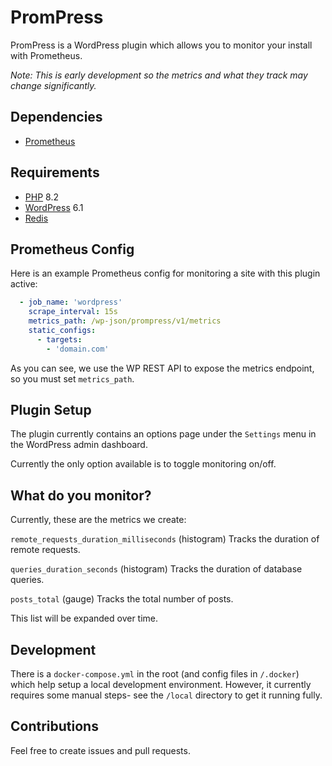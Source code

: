 # PromPress

PromPress is a WordPress plugin which allows you to monitor your install with Prometheus.

*Note: This is early development so the metrics and what they track may change significantly.*

## Dependencies

* [Prometheus](https://github.com/prometheus/prometheus)

## Requirements

* [PHP](https://github.com/php/php-src) 8.2
* [WordPress](https://github.com/WordPress/WordPress) 6.1
* [Redis](https://github.com/redis/redis)

## Prometheus Config

Here is an example Prometheus config for monitoring a site with this plugin active:

```yml
  - job_name: 'wordpress'
    scrape_interval: 15s
    metrics_path: /wp-json/prompress/v1/metrics
    static_configs:
      - targets:
        - 'domain.com'
```

As you can see, we use the WP REST API to expose the metrics endpoint, so you must set `metrics_path`.

## Plugin Setup

The plugin currently contains an options page under the `Settings` menu in the WordPress admin dashboard.

Currently the only option available is to toggle monitoring on/off.

## What do you monitor?

Currently, these are the metrics we create:

`remote_requests_duration_milliseconds` (histogram)
Tracks the duration of remote requests.

`queries_duration_seconds` (histogram)
Tracks the duration of database queries.

`posts_total` (gauge)
Tracks the total number of posts.

This list will be expanded over time.

## Development

There is a `docker-compose.yml` in the root (and config files in `/.docker`) which help setup a local development environment. However, it currently requires some manual steps- see the `/local` directory to get it running fully.

## Contributions

Feel free to create issues and pull requests.
